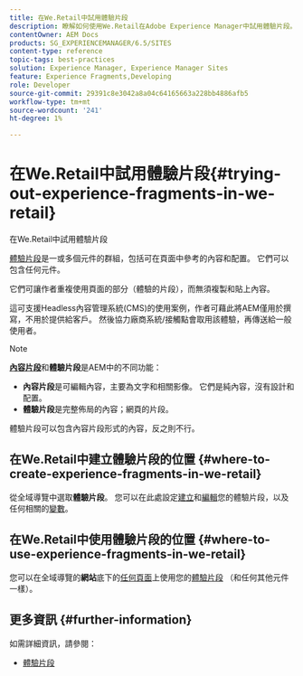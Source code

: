 ```yaml
---
title: 在We.Retail中試用體驗片段
description: 瞭解如何使用We.Retail在Adobe Experience Manager中試用體驗片段。
contentOwner: AEM Docs
products: SG_EXPERIENCEMANAGER/6.5/SITES
content-type: reference
topic-tags: best-practices
solution: Experience Manager, Experience Manager Sites
feature: Experience Fragments,Developing
role: Developer
source-git-commit: 29391c8e3042a8a04c64165663a228bb4886afb5
workflow-type: tm+mt
source-wordcount: '241'
ht-degree: 1%

---
```


# 在We.Retail中試用體驗片段{#trying-out-experience-fragments-in-we-retail}

在We.Retail中試用體驗片段

[體驗片段](/help/sites-authoring/experience-fragments.md)是一或多個元件的群組，包括可在頁面中參考的內容和配置。 它們可以包含任何元件。

它們可讓作者重複使用頁面的部分（體驗的片段），而無須複製和貼上內容。

這可支援Headless內容管理系統(CMS)的使用案例，作者可藉此將AEM僅用於撰寫，不用於提供給客戶。 然後協力廠商系統/接觸點會取用該體驗，再傳送給一般使用者。

>[!NOTE]
>
>**[內容片段](/help/sites-developing/we-retail-content-fragments.md)**&#x200B;和&#x200B;**體驗片段**&#x200B;是AEM中的不同功能：
>
>* **內容片段**&#x200B;是可編輯內容，主要為文字和相關影像。 它們是純內容，沒有設計和配置。
>* **體驗片段**&#x200B;是完整佈局的內容；網頁的片段。
>
>體驗片段可以包含內容片段形式的內容，反之則不行。

## 在We.Retail中建立體驗片段的位置 {#where-to-create-experience-fragments-in-we-retail}

從全域導覽中選取&#x200B;**體驗片段**。 您可以在此處設定[建立](/help/sites-authoring/experience-fragments.md#creating-an-experience-fragment)和[編輯](/help/sites-authoring/experience-fragments.md#editing-your-experience-fragment)您的體驗片段，以及任何相關的[變數](/help/sites-authoring/experience-fragments.md#creating-an-experience-fragment-variation)。

## 在We.Retail中使用體驗片段的位置 {#where-to-use-experience-fragments-in-we-retail}

您可以在全域導覽的&#x200B;**網站**&#x200B;底下的[任何頁面](/help/sites-authoring/editing-content.md)上使用您的[體驗片段](/help/sites-authoring/experience-fragments.md#using-your-experience-fragment) （和任何其他元件一樣）。

## 更多資訊 {#further-information}

如需詳細資訊，請參閱：

* [體驗片段](/help/sites-authoring/experience-fragments.md)
